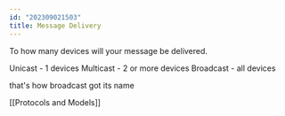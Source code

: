 ```yaml
---
id: "202309021503"
title: Message Delivery
---
```


To how many devices will your message be delivered.

Unicast - 1 devices
Multicast - 2 or more devices
Broadcast - all devices

that's how broadcast got its name

[[Protocols and Models]]
